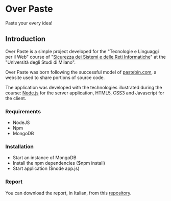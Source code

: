 # Over Paste
Paste your every idea!

## Introduction
Over Paste is a simple project developed for the "Tecnologie e Linguaggi per il Web" course of "[Sicurezza dei Sistemi e delle Reti Informatiche](http://www.cosp.unimi.it/offerta_didattica/F68.htm)" at the "Università degli Studi di Milano".

Over Paste was born following the successful model of [pastebin.com](https://pastebin.com), a website used to share portions of source code.

The application was developed with the technologies illustrated during the course: [Node.js](https://nodejs.org) for the server application, HTML5, CSS3 and Javascript for the client.  

### Requirements

- NodeJS
- Npm
- MongoDB

### Installation

- Start an instance of MongoDB
- Install the npm dependencies ($npm install)
- Start application ($node app.js)

### Report
You can download the report, in Italian, from this [repository](https://github.com/drego85/OverPaste/blob/master/report/relazione.pdf).